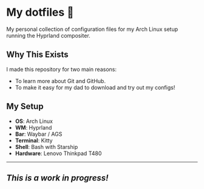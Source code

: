 #  My dotfiles 🐧

My personal collection of configuration files for my Arch Linux setup running the Hyprland compositer.

## Why This Exists

I made this repository for two main reasons:
* To learn more about Git and GitHub.
* To make it easy for my dad to download and try out my configs!

## My Setup
* **OS**: Arch Linux
* **WM**: Hyprland
* **Bar**: Waybar / AGS
* **Terminal**: Kitty
* **Shell**: Bash with Starship
* **Hardware**: Lenovo Thinkpad T480

---
*This is a work in progress!*
---
